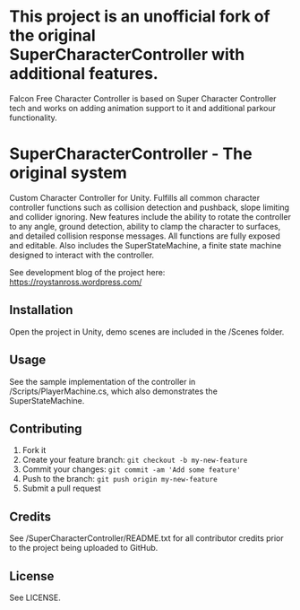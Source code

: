 # This project is an unofficial fork of the original SuperCharacterController with additional features.

Falcon Free Character Controller is based on Super Character Controller tech and works on adding animation support to it and additional parkour functionality.

# SuperCharacterController - The original system

Custom Character Controller for Unity. Fulfills all common character controller functions such as collision detection and pushback, slope limiting and collider ignoring. New features include the ability to rotate the controller to any angle, ground detection, ability to clamp the character to surfaces, and detailed collision response messages. All functions are fully exposed and editable. Also includes the SuperStateMachine, a finite state machine designed to interact with the controller.

See development blog of the project here: https://roystanross.wordpress.com/

## Installation

Open the project in Unity, demo scenes are included in the /Scenes folder.

## Usage

See the sample implementation of the controller in /Scripts/PlayerMachine.cs, which also demonstrates the SuperStateMachine.

## Contributing

1. Fork it
2. Create your feature branch: `git checkout -b my-new-feature`
3. Commit your changes: `git commit -am 'Add some feature'`
4. Push to the branch: `git push origin my-new-feature`
5. Submit a pull request

## Credits

See /SuperCharacterController/README.txt for all contributor credits prior to the project being uploaded to GitHub.

## License

See LICENSE.
